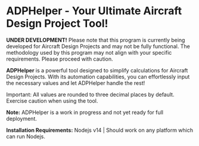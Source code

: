# ADPHelper - Your Ultimate Aircraft Design Project Tool!

**UNDER DEVELOPMENT!**
Please note that this program is currently being developed for Aircraft Design Projects and may not be fully functional. The methodology used by this program may not align with your specific requirements. Please proceed with caution.

**ADPHelper** is a powerful tool designed to simplify calculations for Aircraft Design Projects. With its automation capabilities, you can effortlessly input the necessary values and let ADPHelper handle the rest!

Important: All values are rounded to three decimal places by default. Exercise caution when using the tool.

**Note:** ADPHelper is a work in progress and not yet ready for full deployment.

**Installation Requirements:** Nodejs v14 | Should work on any platform which can run Nodejs.

